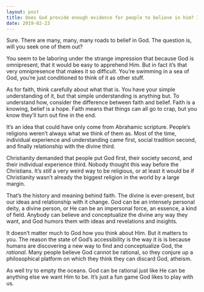 ```yaml
---
layout: post
title: Does God provide enough evidence for people to believe in him? If so, why is faith needed?
date: 2019-02-23
---
```


<p>Sure. There are many, many, many roads to belief in God. The question is, will you seek one of them out?</p><p>You seem to be laboring under the strange impression that because God is omnipresent, that it would be easy to apprehend Him. But in fact it’s that very omnipresence that makes it so difficult. You’re swimming in a sea of God, you’re just conditioned to think of it as other stuff.</p><p>As for faith, think carefully about what that is. You have your simple understanding of it, but that simple understanding is anything but. To understand how, consider the difference between faith and belief. Faith is a knowing, belief is a hope. Faith means that things can all go to crap, but you know they’ll turn out fine in the end.</p><p>It’s an idea that could have only come from Abrahamic scripture. People’s religions weren’t always what we think of them as. Most of the time, individual experience and understanding came first, social tradition second, and finally relationship with the divine third.</p><p>Christianity demanded that people put God first, their society second, and their individual experience third. Nobody thought this way before the Christians. It’s <i>still</i> a very weird way to be religious, or at least it would be if Christianity wasn’t already the biggest religion in the world by a large margin.</p><p>That’s the history and meaning behind faith. The divine is ever-present, but our ideas and relationship with it change. God can be an intensely personal deity, a divine person, or He can be an impersonal force, an essence, a kind of field. Anybody can believe and conceptualize the divine any way they want, and God humors them with ideas and revelations and insights.</p><p>It doesn’t matter much to God how you think about Him. But it matters to you. The reason the state of God’s accessibility is the way it is is because humans are discovering a new way to find and conceptualize God, the <i>rational</i>. Many people believe God cannot be rational, so they conjure up a philosophical platform on which they think they can discard God, atheism.</p><p>As well try to empty the oceans. God can be rational just like He can be anything else we want Him to be. It’s just a fun game God likes to play with us.</p>
